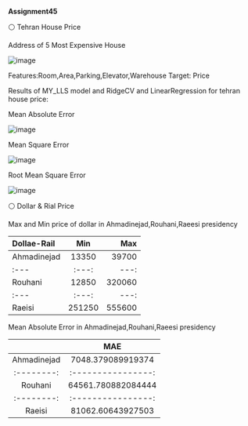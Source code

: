  **Assignment45**

⚪ Tehran House Price

Address of 5 Most Expensive House

![image](https://github.com/SajedehGharabadian/Machine_Learning_Pylearn7/assets/76538787/e8d67e93-0ca0-42a3-a4b0-4ccae5a26bb0)

Features:Room,Area,Parking,Elevator,Warehouse
Target: Price

Results of MY_LLS model and RidgeCV and LinearRegression for tehran house price:

Mean Absolute Error

![image](https://github.com/SajedehGharabadian/Machine_Learning_Pylearn7/assets/76538787/80320fc5-23e8-40cc-a85f-a3192b8b6172)

Mean Square Error 

![image](https://github.com/SajedehGharabadian/Machine_Learning_Pylearn7/assets/76538787/33795bff-d2e5-4dd7-89a5-1b1b91edf76b)

Root Mean Square Error

![image](https://github.com/SajedehGharabadian/Machine_Learning_Pylearn7/assets/76538787/05b98ee6-bce3-45d2-9fcb-bcb4a198d780)


⚪ Dollar & Rial Price

 Max and Min price of dollar in Ahmadinejad,Rouhani,Raeesi presidency

| Dollae-Rail  |     Min    |     Max    | 
| :---         |     :---:  |      ---:  |
| Ahmadinejad  |    13350   |   39700    |
| :---         |     :---:  |      ---:  |
| Rouhani      |    12850   |   320060   |
| :---         |     :---:  |      ---:  |
|Raeisi        |   251250   |   555600   |


Mean Absolute Error in Ahmadinejad,Rouhani,Raeesi presidency

|              |     MAE                |
| :--------:   |     :----------------: |
| Ahmadinejad  |    7048.379089919374   |
| :--------:   |     :----------------: | 
| Rouhani      |    64561.780882084444  |
| :--------:   |     :----------------: | 
|Raeisi        |   81062.60643927503    |




 
 
